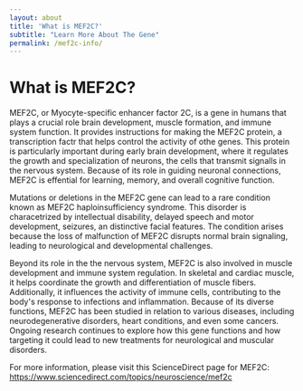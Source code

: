 ```yaml
---
layout: about
title: 'What is MEF2C?'
subtitle: "Learn More About The Gene"
permalink: /mef2c-info/
---
```


# What is MEF2C?
 MEF2C, or Myocyte-specific enhancer factor 2C, is a gene in humans that plays a crucial role brain development, muscle formation, and immune system function. It provides instructions for making the MEF2C protein, a transcription factr that helps control the activity of othe genes. This protein is particularly important during early brain development, where it regulates the growth and specialization of neurons, the cells that transmit signalls in the nervous system. Because of its role in guiding neuronal connections, MEF2C is effential for learning, memory, and overall cognitive function.

 Mutations or deletions in the MEF2C gene can lead to a rare condition known as MEF2C haploinsufficiency syndrome. This disorder is characetrized by intellectual disability, delayed speech and motor development, seizures, an distinctive facial features. The condition arises because the loss of malfunction of MEF2C disrupts normal brain signaling, leading to neurological and developmental challenges. 

 Beyond its role in the the nervous system, MEF2C is also involved in muscle development and immune system regulation. In skeletal and cardiac muscle, it helps coordinate the growth and differentiation of muscle fibers. Additionally, it influences the activity of immune cells, contributing to the body's response to infections and inflammation. Because of its diverse functions, MEF2C has been studied in relation to various diseases, including neurodegenerative disorders, heart conditions, and even some cancers. Ongoing research continues to explore how this gene functions and how targeting it could lead to new treatments for neurological and muscular disorders.

 For more information, please visit this ScienceDirect page for MEF2C:
 https://www.sciencedirect.com/topics/neuroscience/mef2c
